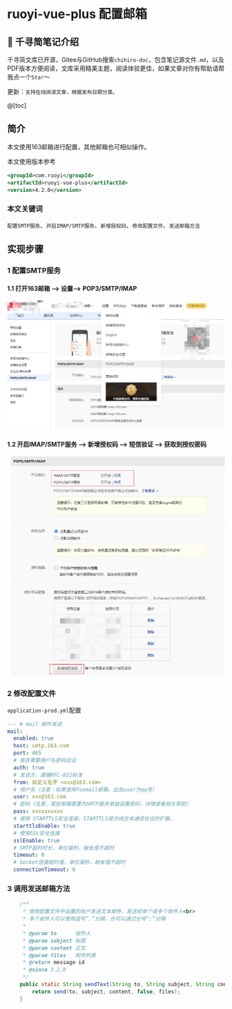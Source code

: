 # ruoyi-vue-plus 配置邮箱

## 📔 千寻简笔记介绍

千寻简文库已开源，Gitee与GitHub搜索`chihiro-doc`，包含笔记源文件`.md`，以及PDF版本方便阅读，文库采用精美主题，阅读体验更佳，如果文章对你有帮助请帮我点一个`Star`～

更新：`支持在线阅读文章，根据发布日期分类。`

@[toc]

## 简介

本文使用163邮箱进行配置，其他邮箱也可相似操作。

本文使用版本参考

```xml
<groupId>com.ruoyi</groupId>
<artifactId>ruoyi-vue-plus</artifactId>
<version>4.2.0</version>
```

### 本文关键词

`配置SMTP服务`、`开启IMAP/SMTP服务`、`新增授权码`、`修改配置文件`、`发送邮箱方法`

## 实现步骤

### 1 配置SMTP服务

#### 1.1 打开163邮箱 --> 设置--> POP3/SMTP/IMAP

![image-20230828190914617](ruoyi-vue-plus配置邮箱.assets/image-20230828190914617.png)

#### 1.2 开启IMAP/SMTP服务 --> 新增授权码 --> 短信验证  --> 获取到授权密码

![image-20230828182916960](ruoyi-vue-plus配置邮箱.assets/image-20230828182916960.png)

### 2 修改配置文件

`application-prod.yml`配置

```yml
--- # mail 邮件发送
mail:
  enabled: true
  host: smtp.163.com
  port: 465
  # 是否需要用户名密码验证
  auth: true
  # 发送方，遵循RFC-822标准
  from: 自定义名字 <xxx@163.com>
  # 用户名（注意：如果使用foxmail邮箱，此处user为qq号）
  user: xxx@163.com
  # 密码（注意，某些邮箱需要为SMTP服务单独设置密码，详情查看相关帮助）
  pass: xxxxxxxxxx
  # 使用 STARTTLS安全连接，STARTTLS是对纯文本通信协议的扩展。
  starttlsEnable: true
  # 使用SSL安全连接
  sslEnable: true
  # SMTP超时时长，单位毫秒，缺省值不超时
  timeout: 0
  # Socket连接超时值，单位毫秒，缺省值不超时
  connectionTimeout: 0
```

### 3 调用发送邮箱方法

```java
    /**
     * 使用配置文件中设置的账户发送文本邮件，发送给单个或多个收件人<br>
     * 多个收件人可以使用逗号“,”分隔，也可以通过分号“;”分隔
     *
     * @param to      收件人
     * @param subject 标题
     * @param content 正文
     * @param files   附件列表
     * @return message-id
     * @since 3.2.0
     */
    public static String sendText(String to, String subject, String content, File... files) {
        return send(to, subject, content, false, files);
    }
```



